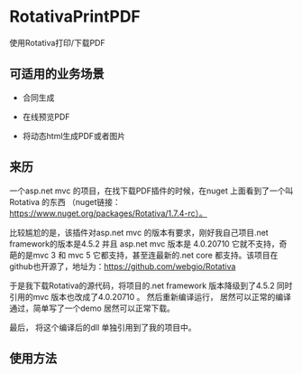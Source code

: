 # RotativaPrintPDF
使用Rotativa打印/下载PDF


## 可适用的业务场景
* 合同生成

* 在线预览PDF

* 将动态html生成PDF或者图片


## 来历

一个asp.net mvc 的项目，在找下载PDF插件的时候，在nuget 上面看到了一个叫 Rotativa 的东西 （nuget链接：https://www.nuget.org/packages/Rotativa/1.7.4-rc）。

比较尴尬的是，该插件对asp.net mvc  的版本有要求，刚好我自己项目.net framework的版本是4.5.2 并且 asp.net mvc 版本是 4.0.20710  它就不支持，奇葩的是mvc 3  和 mvc 5  它都支持，甚至连最新的.net core 都支持。该项目在github也开源了，地址为：https://github.com/webgio/Rotativa

于是我下载Rotativa的源代码，将项目的.net framework 版本降级到了4.5.2  同时引用的mvc 版本也改成了4.0.20710 。 然后重新编译运行， 居然可以正常的编译通过，简单写了一个demo  居然可以正常下载。

最后， 将这个编译后的dll 单独引用到了我的项目中。


## 使用方法


